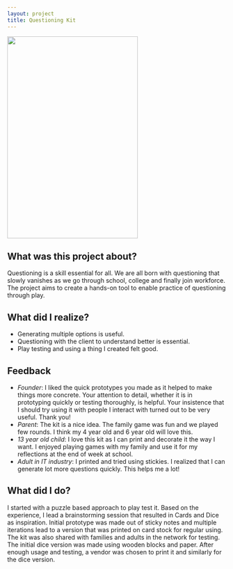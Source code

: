 ```yaml
---
layout: project
title: Questioning Kit
---
```


<div markdown="0" class="grid-container">
	<div class="grid-child">
    	<img src="artifacts/qkit-cardstock.png" width="300" height="464"/>
	</div>
	<div class="grid-child">
		<h2>What was this project about?</h2>
		<p>Questioning is a skill essential for all. We are all born with questioning that slowly vanishes as we go through school, college and finally join workforce. The project aims to create a hands-on tool to enable practice of questioning through play.</p>
		<h2>What did I realize?</h2>
		<ul>
			<li>Generating multiple options is useful.</li>
			<li>Questioning with the client to understand better is essential.</li>
			<li>Play testing and using a thing I created felt good.</li>
		</ul>
	</div>
</div>


## Feedback
* _Founder_:  I liked the quick prototypes you made as it helped to make things more concrete. Your attention to detail, whether it is in prototyping quickly or testing thoroughly, is helpful. Your insistence that I should try using it with people I interact with turned out to be very useful. Thank you! 
* _Parent_: The kit is a nice idea. The family game was fun and we played few rounds. I think my 4 year old and 6 year old will love this.
* _13 year old child_: I love this kit as I can print and decorate it the way I want. I enjoyed playing games with my family and use it for my reflections at the end of week at school.
* _Adult in IT industry_: I printed and tried using stickies. I realized that I can generate lot more questions quickly. This helps me a lot!


## What did I do?

I started with a puzzle based approach to play test it. Based on the experience, I lead a brainstorming session that resulted in Cards and Dice as inspiration. Initial prototype was made out of sticky notes and multiple iterations lead to a version that was printed on card stock for regular using. The kit was also shared with families and adults in the network for testing. The initial dice version was made using wooden blocks and paper. After enough usage and testing, a vendor was chosen to print it and similarly for the dice version.

